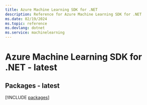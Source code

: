 ```yaml
---
title: Azure Machine Learning SDK for .NET
description: Reference for Azure Machine Learning SDK for .NET
ms.date: 02/19/2024
ms.topic: reference
ms.devlang: dotnet
ms.service: machinelearning
---
```

# Azure Machine Learning SDK for .NET - latest
## Packages - latest
[!INCLUDE [packages](machine-learning-index.md)]